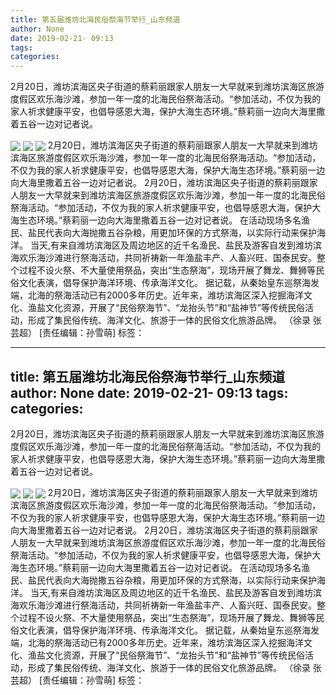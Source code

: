 ```yaml
---
title: 第五届潍坊北海民俗祭海节举行_山东频道
author: None
date: 2019-02-21- 09:13
tags: 
categories: 
---
```

2月20日，潍坊滨海区央子街道的蔡莉丽跟家人朋友一大早就来到潍坊滨海区旅游度假区欢乐海沙滩，参加一年一度的北海民俗祭海活动。“参加活动，不仅为我的家人祈求健康平安，也倡导感恩大海，保护大海生态环境。”蔡莉丽一边向大海里撒着五谷一边对记者说。
<!-- more -->
                
<img align="center" border="0" src="http://p3.ifengimg.com/a/2019_08/dc4dfb3fb9ef1bf_size137_w500_h383.jpg" />
                
<img align="center" border="0" src="http://p3.ifengimg.com/a/2019_08/7bc37c761faee54_size109_w500_h334.jpg" />
            
<img align="center" border="0" src="http://p2.ifengimg.com/a/2016/0810/204c433878d5cf9size1_w16_h16.png" />
2月20日，潍坊滨海区央子街道的蔡莉丽跟家人朋友一大早就来到潍坊滨海区旅游度假区欢乐海沙滩，参加一年一度的北海民俗祭海活动。“参加活动，不仅为我的家人祈求健康平安，也倡导感恩大海，保护大海生态环境。”蔡莉丽一边向大海里撒着五谷一边对记者说。
2月20日，潍坊滨海区央子街道的蔡莉丽跟家人朋友一大早就来到潍坊滨海区旅游度假区欢乐海沙滩，参加一年一度的北海民俗祭海活动。“参加活动，不仅为我的家人祈求健康平安，也倡导感恩大海，保护大海生态环境。”蔡莉丽一边向大海里撒着五谷一边对记者说。
在活动现场多名渔民、盐民代表向大海抛撒五谷杂粮，用更加环保的方式祭海，以实际行动来保护海洋。
当天,有来自潍坊滨海区及周边地区的近千名渔民、盐民及游客自发到潍坊滨海欢乐海沙滩进行祭海活动，共同祈祷新一年渔盐丰产、人畜兴旺、国泰民安。整个过程不设火祭、不大量使用祭品，突出“生态祭海”，现场开展了舞龙、舞狮等民俗文化表演，倡导保护海洋环境、传承海洋文化。
据记载，从秦始皇东巡祭海发端，北海的祭海活动已有2000多年历史。近年来，潍坊滨海区深入挖掘海洋文化、渔盐文化资源，开展了“民俗祭海节”、“龙抬头节”和“盐神节”等传统民俗活动，形成了集民俗传统、海洋文化、旅游于一体的民俗文化旅游品牌。
（徐录 张芸超）
[责任编辑：孙雪萌]
标签：
 
             
---
title: 第五届潍坊北海民俗祭海节举行_山东频道
author: None
date: 2019-02-21- 09:13
tags: 
categories: 
---
2月20日，潍坊滨海区央子街道的蔡莉丽跟家人朋友一大早就来到潍坊滨海区旅游度假区欢乐海沙滩，参加一年一度的北海民俗祭海活动。“参加活动，不仅为我的家人祈求健康平安，也倡导感恩大海，保护大海生态环境。”蔡莉丽一边向大海里撒着五谷一边对记者说。
<!-- more -->
                
<img align="center" border="0" src="http://p3.ifengimg.com/a/2019_08/dc4dfb3fb9ef1bf_size137_w500_h383.jpg" />
                
<img align="center" border="0" src="http://p3.ifengimg.com/a/2019_08/7bc37c761faee54_size109_w500_h334.jpg" />
            
<img align="center" border="0" src="http://p2.ifengimg.com/a/2016/0810/204c433878d5cf9size1_w16_h16.png" />
2月20日，潍坊滨海区央子街道的蔡莉丽跟家人朋友一大早就来到潍坊滨海区旅游度假区欢乐海沙滩，参加一年一度的北海民俗祭海活动。“参加活动，不仅为我的家人祈求健康平安，也倡导感恩大海，保护大海生态环境。”蔡莉丽一边向大海里撒着五谷一边对记者说。
2月20日，潍坊滨海区央子街道的蔡莉丽跟家人朋友一大早就来到潍坊滨海区旅游度假区欢乐海沙滩，参加一年一度的北海民俗祭海活动。“参加活动，不仅为我的家人祈求健康平安，也倡导感恩大海，保护大海生态环境。”蔡莉丽一边向大海里撒着五谷一边对记者说。
在活动现场多名渔民、盐民代表向大海抛撒五谷杂粮，用更加环保的方式祭海，以实际行动来保护海洋。
当天,有来自潍坊滨海区及周边地区的近千名渔民、盐民及游客自发到潍坊滨海欢乐海沙滩进行祭海活动，共同祈祷新一年渔盐丰产、人畜兴旺、国泰民安。整个过程不设火祭、不大量使用祭品，突出“生态祭海”，现场开展了舞龙、舞狮等民俗文化表演，倡导保护海洋环境、传承海洋文化。
据记载，从秦始皇东巡祭海发端，北海的祭海活动已有2000多年历史。近年来，潍坊滨海区深入挖掘海洋文化、渔盐文化资源，开展了“民俗祭海节”、“龙抬头节”和“盐神节”等传统民俗活动，形成了集民俗传统、海洋文化、旅游于一体的民俗文化旅游品牌。
（徐录 张芸超）
[责任编辑：孙雪萌]
标签：
 
             
